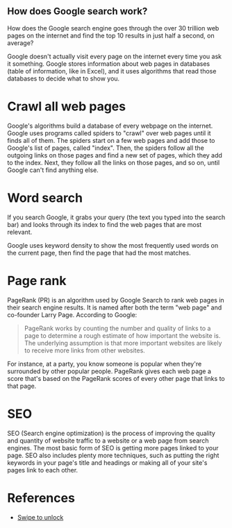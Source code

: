 ## How does Google search work?

How does the Google search engine goes through the over 30 trillion web pages on the internet and find the top 10 results in just half a second, on average?

Google doesn't actually visit every page on the internet every time you ask it something.  Google stores information about web pages in databases (table of information, like in Excel), and it uses algorithms that read those databases to decide what to show you.

# Crawl all web pages

Google's algorithms build a database of every webpage on the internet. Google uses programs called spiders to "crawl" over web pages until it finds all of them. The spiders start on a few web pages and add those to Google's list of pages, called "index". Then, the spiders follow all the outgoing links on those pages and find a new set of pages, which they add to the index. Next, they follow all the links on those pages, and so on, until Google can't find anything else.

# Word search

If you search Google, it grabs your query (the text you typed into the search bar) and looks through its index to find the web pages that are most relevant.

Google uses keyword density to show the most frequently used words on the current page, then find the page that had the most matches.

# Page rank

PageRank (PR) is an algorithm used by Google Search to rank web pages in their search engine results. It is named after both the term "web page" and co-founder Larry Page. According to Google:

> PageRank works by counting the number and quality of links to a page to determine a rough estimate of how important the website is. The underlying assumption is that more important websites are likely to receive more links from other websites.

For instance, at a party, you know someone is popular when they're surrounded by other popular people. PageRank gives each web page a score that's based on the PageRank scores of every other page that links to that page.

# SEO

SEO (Search engine optimization) is the process of improving the quality and quantity of website traffic to a website or a web page from search engines. The most basic form of SEO is getting more pages linked to your page. SEO also includes plenty more techniques, such as putting the right keywords in your page's title and headings or making all of your site's pages link to each other.

# References

- [Swipe to unlock]() 
